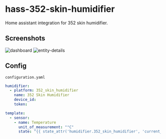 # hass-352-skin-humidifier

Home assistant integration for 352 skin humidifier.

## Screenshots

![dashboard](https://raw.githubusercontent.com/jzhangdev/hass-352-skin-humidifier/main/screenshots/dashboard.png)
![entity-details](https://raw.githubusercontent.com/jzhangdev/hass-352-skin-humidifier/main/screenshots/entity-details.png)

## Config

`configuration.yaml`

```yaml
humidifier:
  - platform: 352_skin_humidifier
    name: 352 Skin Humidifier
    device_id:
    token:

template:
  - sensor:
    - name: Temperature
      unit_of_measurement: "°C"
      state: "{{ state_attr('humidifier.352_skin_humidifier', 'current_temperature')}}"
```

